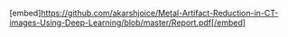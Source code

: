 [embed]https://github.com/akarshjoice/Metal-Artifact-Reduction-in-CT-images-Using-Deep-Learning/blob/master/Report.pdf[/embed]
